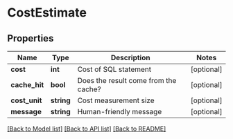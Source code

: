 # CostEstimate

## Properties
Name | Type | Description | Notes
------------ | ------------- | ------------- | -------------
**cost** | **int** | Cost of SQL statement | [optional] 
**cache_hit** | **bool** | Does the result come from the cache? | [optional] 
**cost_unit** | **string** | Cost measurement size | [optional] 
**message** | **string** | Human-friendly message | [optional] 

[[Back to Model list]](../README.md#documentation-for-models) [[Back to API list]](../README.md#documentation-for-api-endpoints) [[Back to README]](../README.md)


